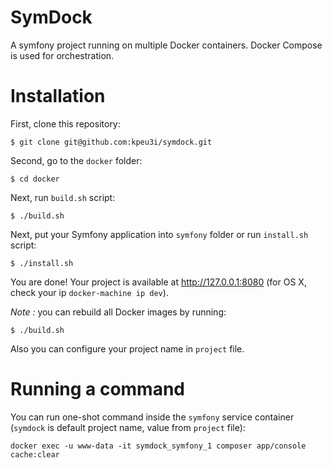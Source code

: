 # SymDock

A symfony project running on multiple Docker containers. Docker Compose is used for orchestration.
    
# Installation

First, clone this repository:

    $ git clone git@github.com:kpeu3i/symdock.git

Second, go to the `docker` folder:
    
    $ cd docker

Next, run `build.sh` script:
    
    $ ./build.sh
    
Next, put your Symfony application into `symfony` folder or run `install.sh` script:
    
    $ ./install.sh

You are done! Your project is available at http://127.0.0.1:8080 (for OS X, check your ip `docker-machine ip dev`). 

_Note :_ you can rebuild all Docker images by running:

    $ ./build.sh
    
Also you can configure your project name in `project` file.
    
# Running a command

You can run one-shot command inside the `symfony` service container (`symdock` is default project name, value from `project` file):

    docker exec -u www-data -it symdock_symfony_1 composer app/console cache:clear

    
